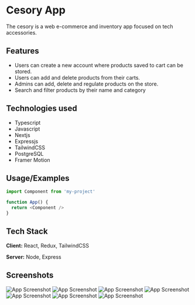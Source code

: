 
# Cesory App

The cesory is a web e-commerce and inventory app focused on tech
accessories.
 



## Features

- Users can create a new account where products saved to cart can be stored.
- Users can add and delete products from their carts.
- Admins can add, delete and regulate products on the store.
- Search and filter products by their name and category


## Technologies used

- Typescript
- Javascript
- Nextjs
- Expressjs
- TailwindCSS
- PostgreSQL
- Framer Motion
## Usage/Examples

```javascript
import Component from 'my-project'

function App() {
  return <Component />
}
```


## Tech Stack

**Client:** React, Redux, TailwindCSS

**Server:** Node, Express


## Screenshots
![App Screenshot](https://res.cloudinary.com/dvomoyqaj/image/upload/v1663853436/app%20screenshots/Screenshot_121_dek4wp.png)
![App Screenshot](https://res.cloudinary.com/dvomoyqaj/image/upload/v1663853438/app%20screenshots/Screenshot_122_yapcje.png)
![App Screenshot](https://res.cloudinary.com/dvomoyqaj/image/upload/v1663853437/app%20screenshots/Screenshot_123_m7heaw.png)
![App Screenshot](https://res.cloudinary.com/dvomoyqaj/image/upload/v1663853439/app%20screenshots/Screenshot_124_p3v7qm.png)
![App Screenshot](https://res.cloudinary.com/dvomoyqaj/image/upload/v1663853437/app%20screenshots/Screenshot_128_msm85o.png)
![App Screenshot](https://res.cloudinary.com/dvomoyqaj/image/upload/v1663853437/app%20screenshots/Screenshot_125_ybcokf.png)
![App Screenshot](https://res.cloudinary.com/dvomoyqaj/image/upload/v1663853440/app%20screenshots/Screenshot_127_rmwauv.png)

